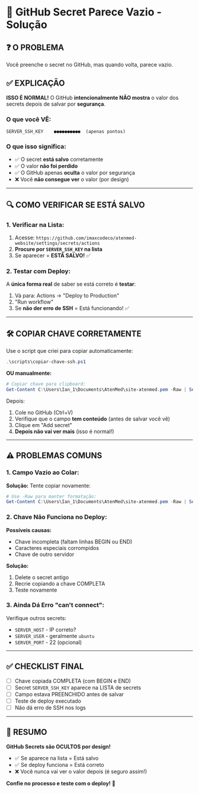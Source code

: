 # 🔧 GitHub Secret Parece Vazio - Solução

## ❓ O PROBLEMA

Você preenche o secret no GitHub, mas quando volta, parece vazio.

## ✅ EXPLICAÇÃO

**ISSO É NORMAL!** O GitHub **intencionalmente NÃO mostra** o valor dos secrets depois de salvar por **segurança**.

### **O que você VÊ:**
```
SERVER_SSH_KEY    ●●●●●●●●●●  (apenas pontos)
```

### **O que isso significa:**
- ✅ O secret **está salvo** corretamente
- ✅ O valor **não foi perdido**
- ✅ O GitHub apenas **oculta** o valor por segurança
- ❌ Você **não consegue ver** o valor (por design)

---

## 🔍 COMO VERIFICAR SE ESTÁ SALVO

### **1. Verificar na Lista:**

1. Acesse: `https://github.com/imaxcodeco/atenmed-website/settings/secrets/actions`
2. **Procure por `SERVER_SSH_KEY` na lista**
3. Se aparecer = **ESTÁ SALVO!** ✅

### **2. Testar com Deploy:**

A **única forma real** de saber se está correto é **testar**:

1. Vá para: Actions → "Deploy to Production"
2. "Run workflow"
3. Se **não der erro de SSH** = Está funcionando! ✅

---

## 🛠️ COPIAR CHAVE CORRETAMENTE

Use o script que criei para copiar automaticamente:

```powershell
.\scripts\copiar-chave-ssh.ps1
```

**OU manualmente:**

```powershell
# Copiar chave para clipboard:
Get-Content C:\Users\Ian_1\Documents\AtenMed\site-atenmed.pem -Raw | Set-Clipboard
```

Depois:
1. Cole no GitHub (Ctrl+V)
2. Verifique que o campo **tem conteúdo** (antes de salvar você vê)
3. Clique em "Add secret"
4. **Depois não vai ver mais** (isso é normal!)

---

## ⚠️ PROBLEMAS COMUNS

### **1. Campo Vazio ao Colar:**

**Solução:** Tente copiar novamente:
```powershell
# Use -Raw para manter formatação:
Get-Content C:\Users\Ian_1\Documents\AtenMed\site-atenmed.pem -Raw | Set-Clipboard
```

### **2. Chave Não Funciona no Deploy:**

**Possíveis causas:**
- Chave incompleta (faltam linhas BEGIN ou END)
- Caracteres especiais corrompidos
- Chave de outro servidor

**Solução:**
1. Delete o secret antigo
2. Recrie copiando a chave COMPLETA
3. Teste novamente

### **3. Ainda Dá Erro "can't connect":**

Verifique outros secrets:
- `SERVER_HOST` - IP correto?
- `SERVER_USER` - geralmente `ubuntu`
- `SERVER_PORT` - 22 (opcional)

---

## ✅ CHECKLIST FINAL

- [ ] Chave copiada COMPLETA (com BEGIN e END)
- [ ] Secret `SERVER_SSH_KEY` aparece na LISTA de secrets
- [ ] Campo estava PREENCHIDO antes de salvar
- [ ] Teste de deploy executado
- [ ] Não dá erro de SSH nos logs

---

## 🎯 RESUMO

**GitHub Secrets são OCULTOS por design!**

- ✅ Se aparece na lista = Está salvo
- ✅ Se deploy funciona = Está correto
- ❌ Você nunca vai ver o valor depois (é seguro assim!)

**Confie no processo e teste com o deploy!** 🚀

